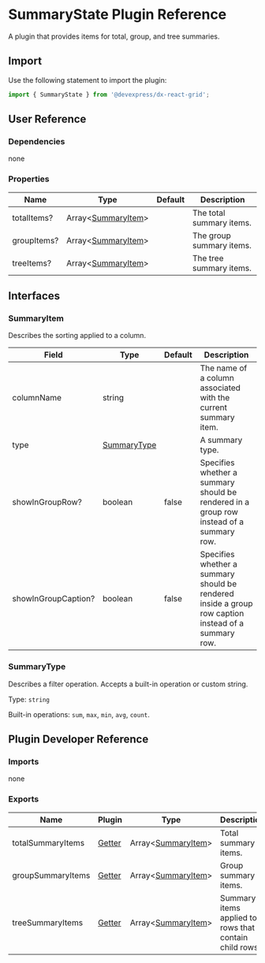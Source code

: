 # SummaryState Plugin Reference

A plugin that provides items for total, group, and tree summaries.

## Import

Use the following statement to import the plugin:

```js
import { SummaryState } from '@devexpress/dx-react-grid';
```

## User Reference

### Dependencies

none

### Properties

Name | Type | Default | Description
-----|------|---------|------------
totalItems? | Array&lt;[SummaryItem](#summaryitem)&gt; | | The total summary items.
groupItems? | Array&lt;[SummaryItem](#summaryitem)&gt; | | The group summary items.
treeItems? | Array&lt;[SummaryItem](#summaryitem)&gt; | | The tree summary items.

## Interfaces

### SummaryItem

Describes the sorting applied to a column.

Field | Type | Default | Description
------|------|---------|--
columnName | string | | The name of a column associated with the current summary item.
type | [SummaryType](#summarytype) | | A summary type.
showInGroupRow? | boolean | false | Specifies whether a summary should be rendered in a group row instead of a summary row.
showInGroupCaption? | boolean | false | Specifies whether a summary should be rendered inside a group row caption instead of a summary row.

### SummaryType

Describes a filter operation. Accepts a built-in operation or custom string.

Type: `string`

Built-in operations: `sum`, `max`, `min`, `avg`, `count`.

## Plugin Developer Reference

### Imports

none

### Exports

Name | Plugin | Type | Description
-----|--------|------|------------
totalSummaryItems | [Getter](../../../dx-react-core/docs/reference/getter.md) | Array&lt;[SummaryItem](#summaryitem)&gt; | Total summary items.
groupSummaryItems | [Getter](../../../dx-react-core/docs/reference/getter.md) | Array&lt;[SummaryItem](#summaryitem)&gt; | Group summary items.
treeSummaryItems | [Getter](../../../dx-react-core/docs/reference/getter.md) | Array&lt;[SummaryItem](#summaryitem)&gt; | Summary items applied to rows that contain child rows.
